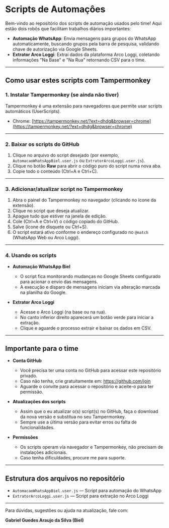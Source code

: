 # Scripts de Automaçôes

Bem-vindo ao repositório dos scripts de automação usados pelo time! Aqui estão dois robôs que facilitam trabalhos diários importantes:

- **Automação WhatsApp**: Envia mensagens para grupos do WhatsApp automaticamente, buscando grupos pela barra de pesquisa, validando chave de autorização via Google Sheets.
- **Extrator Arco Loggi**: Extrai dados da plataforma Arco Loggi, coletando informações "Na Base" e "Na Rua" retornando CSV para o time.

---

## Como usar estes scripts com Tampermonkey

### 1. Instalar Tampermonkey (se ainda não tiver)

Tampermonkey é uma extensão para navegadores que permite usar scripts automáticos (UserScripts).  
- Chrome: [https://tampermonkey.net/?ext=dhdg&browser=chrome](https://tampermonkey.net/?ext=dhdg&browser=chrome)  

---

### 2. Baixar os scripts do GitHub

1. Clique no arquivo do script desejado (por exemplo, `AutomacaoWhatsAppBiel.user.js` ou `ExtratorArcoLoggi.user.js`).
2. Clique no botão **Raw** para abrir o código puro do script numa nova aba.
3. Copie todo o conteúdo (Ctrl+A e Ctrl+C).

---

### 3. Adicionar/atualizar script no Tampermonkey

1. Abra o painel do Tampermonkey no navegador (clicando no ícone da extensão).
2. Clique no script que deseja atualizar.
3. Apague tudo que estiver na janela de edição.
4. Cole (Ctrl+A e Ctrl+V) o código copiado do GitHub.
5. Salve (ícone de disquete ou Ctrl+S).
6. O script estará ativo conforme o endereço configurado no `@match` (WhatsApp Web ou Arco Loggi).

---

### 4. Usando os scripts

- **Automação WhatsApp Biel**  
  - O script fica monitorando mudanças no Google Sheets configurado para acionar o envio das mensagens.   
  - A execução e disparo de mensagens iniciam via alteração marcada na planilha do Google.  

- **Extrator Arco Loggi**  
  - Acesse o Arco Loggi (na base ou na rua).  
  - No canto inferior direito aparecerá um botão verde para iniciar a extração.  
  - Clique e aguarde o processo extrair e baixar os dados em CSV.

---

## Importante para o time

- **Conta GitHub**  
  - Você precisa ter uma conta no GitHub para acessar este repositório privado.  
  - Caso não tenha, crie gratuitamente em: https://github.com/join  
  - Aguarde o convite para acessar o repositório e aceite-o para ter permissão.

- **Atualizações dos scripts**  
  - Assim que o eu atualizar o(s) script(s) no GitHub, faça o download da nova versão e substitua no seu Tampermonkey.  
  - Sempre use a última versão para evitar erros ou falta de funcionalidades.

- **Permissões**  
  - Os scripts operam via navegador e Tampermonkey, não precisam de instalações adicionais.  
  - Caso tenha dificuldades, procure me para suporte.

---

## Estrutura dos arquivos no repositório

- `AutomacaoWhatsAppBiel.user.js` — Script para automação do WhatsApp  
- `ExtratorArcoLoggi.user.js` — Script para extração no Arco Loggi  

---


Para dúvidas, sugestões ou ajuda na atualização, fale com:

**Gabriel Guedes Araujo da Silva (Biel)**  


